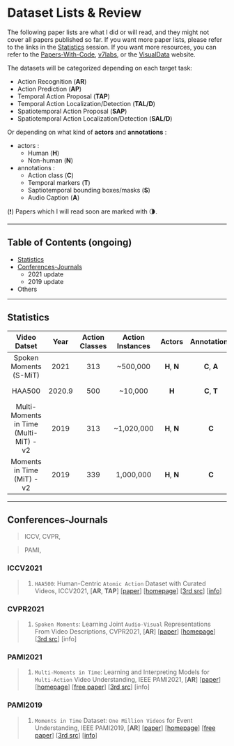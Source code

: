 # Dataset Lists & Review 

The following paper lists are what I did or will read, and they might not cover all papers published so far. If you want more paper lists, please refer to the links in the [Statistics](#Statistics) session. If you want more resources, you can refer to the [Papers-With-Code](https://paperswithcode.com/datasets?q=action&v=lst&o=match), [v7labs](https://www.v7labs.com/open-datasets?dataset-tasks=video-classification%7Cvideo-object-tracking%7Cvideo-search-retrieval%7Cvisual-attention%7Cvisual-question-answering), or the [VisualData](https://visualdata.io/discovery) website. 

The datasets will be categorized depending on each target task: 

* Action Recognition (**AR**)
* Action Prediction (**AP**)
* Temporal Action Proposal (**TAP**)
* Temporal Action Localization/Detection (**TAL/D**)
* Spatiotemporal Action Proposal (**SAP**)
* Spatiotemporal Action Localization/Detection (**SAL/D**)



Or depending on what kind of **actors** and **annotations** :

- actors : 
  - Human (**H**)
  - Non-human (**N**)
- annotations : 
  - Action class (**C**)
  - Temporal markers (**T**)
  - Saptiotemporal bounding boxes/masks (**S**)
  - Audio Caption (**A**)



(:exclamation:) Papers which I will read soon are marked with  :last_quarter_moon:. 

---

## Table of Contents (ongoing)

* [Statistics](#Statistics) 
* [Conferences-Journals](#Conferences-Journals ) 
  * 2021 update 
  * 2019 update
* Others 

---

## Statistics 

| Video Datset | Year | Action Classes | Action Instances | Actors | Annotations | Theme/Purpose |
|:-:           |:-:   |:-:|:-:|:-:|:-:|:-:           |
| Spoken Moments (S-MiT) | 2021 | 313 | ~500,000 | **H**, **N** | **C**, **A** | joint audio-visual |
| HAA500 | 2020.9 | 500 | ~10,000 | **H** | **C**, **T** | course-grained atomic actions |
| Multi-Moments in Time (Multi-MiT) - v2 | 2019 | 313 | ~1,020,000 | **H**, **N** | **C** | multi-label, extends MiT |
| Moments in Time (MiT) - v2 | 2019 | 339 | 1,000,000 | **H**, **N** | **C** | intra-class variation, web videos |



---

## Conferences-Journals 

>  ICCV, CVPR, 

> PAMI, 



### ICCV2021

> 1. ```HAA500```: Human-Centric ```Atomic Action``` Dataset with Curated Videos, ICCV2021, [**AR**, **TAP**] [[paper](https://openaccess.thecvf.com/content/ICCV2021/papers/Chung_HAA500_Human-Centric_Atomic_Action_Dataset_With_Curated_Videos_ICCV_2021_paper.pdf)] [[homepage](https://www.cse.ust.hk/haa/)] [[3rd src](https://paperswithcode.com/paper/haa500-human-centric-atomic-action-dataset)] [[info](https://paperswithcode.com/dataset/haa500)] 



### CVPR2021

> 1. ```Spoken Moments```: Learning Joint ```Audio-Visual``` Representations From Video Descriptions, CVPR2021, [**AR**] [[paper](https://openaccess.thecvf.com/content/CVPR2021/html/Monfort_Spoken_Moments_Learning_Joint_Audio-Visual_Representations_From_Video_Descriptions_CVPR_2021_paper.html)] [[homepage](http://moments.csail.mit.edu/)] [[3rd src](https://paperswithcode.com/paper/spoken-moments-learning-joint-audio-visual)] [info]



### PAMI2021

> 1. ```Multi-Moments in Time```: Learning and Interpreting Models for ```Multi-Action``` Video Understanding, IEEE PAMI2021, [**AR**] [[paper](https://ieeexplore.ieee.org/abstract/document/9609554?casa_token=O24AhVQ-h_wAAAAA:62O8a9r2QMVDR3jbuWznk15jJFaojjDfXQEa1QuqzZyuaaEVSg_rqnjjh9tUe5zwWn3a1LtssVA)] [[homepage](http://moments.csail.mit.edu/)] [[free paper](https://arxiv.org/pdf/1911.00232.pdf)] [[3rd src](https://paperswithcode.com/paper/multi-moments-in-time-learning-and)] [info]



### PAMI2019

> 1. ```Moments in Time``` Dataset: ```One Million Videos``` for Event Understanding, IEEE PAMI2019, [**AR**] [[paper](https://ieeexplore.ieee.org/abstract/document/8651343?casa_token=WH9EuHBydqAAAAAA:MZvy3WTceUuqx6kSltyqpcako4J8w8Ih_vLg4DsUCSBJ4Wsy07ZWK3jt-GLwpDRAxLd2G1eFtXE)] [[homepage](http://moments.csail.mit.edu/)] [[free paper](http://moments.csail.mit.edu/TPAMI.2019.2901464.pdf)] [[3rd src](https://paperswithcode.com/paper/moments-in-time-dataset-one-million-videos)] [[info](https://paperswithcode.com/dataset/moments-in-time)] 

